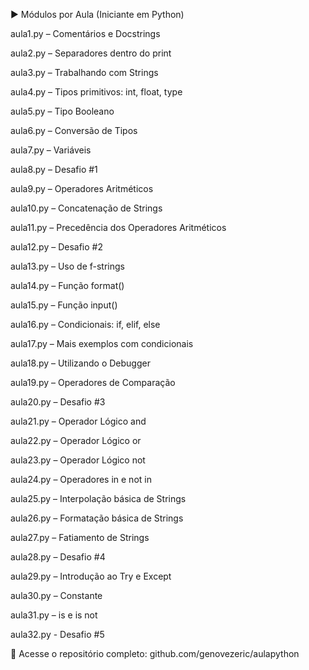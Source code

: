 ▶️ Módulos por Aula (Iniciante em Python)

aula1.py – Comentários e Docstrings

aula2.py – Separadores dentro do print

aula3.py – Trabalhando com Strings

aula4.py – Tipos primitivos: int, float, type

aula5.py – Tipo Booleano

aula6.py – Conversão de Tipos

aula7.py – Variáveis

aula8.py – Desafio #1

aula9.py – Operadores Aritméticos

aula10.py – Concatenação de Strings

aula11.py – Precedência dos Operadores Aritméticos

aula12.py – Desafio #2

aula13.py – Uso de f-strings

aula14.py – Função format()

aula15.py – Função input()

aula16.py – Condicionais: if, elif, else

aula17.py – Mais exemplos com condicionais

aula18.py – Utilizando o Debugger

aula19.py – Operadores de Comparação

aula20.py – Desafio #3

aula21.py – Operador Lógico and

aula22.py – Operador Lógico or

aula23.py – Operador Lógico not

aula24.py – Operadores in e not in

aula25.py – Interpolação básica de Strings

aula26.py – Formatação básica de Strings

aula27.py – Fatiamento de Strings

aula28.py – Desafio #4

aula29.py – Introdução ao Try e Except

aula30.py – Constante

aula31.py – is e is not

aula32.py - Desafio #5


📁 Acesse o repositório completo:
github.com/genovezeric/aulapython